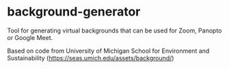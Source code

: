# background-generator
Tool for generating virtual backgrounds that can be used for Zoom, Panopto or Google Meet.


Based on code from University of Michigan School for Environment and Sustainability (https://seas.umich.edu/assets/background/)
